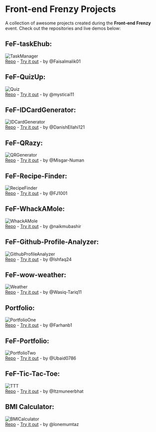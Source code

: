 # Front-end Frenzy Projects

A collection of awesome projects created during the **Front-end Frenzy** event. Check out the repositories and live demos below:

## FeF-taskEhub:

<img src='assets/TaskManager.png?raw=true' alt='TaskManager' /><br/>
[Repo](https://github.com/Faisalmalik01/FeF-taskEhub.git) - [Try it out](https://faisalmalik01.github.io/FeF-taskEhub/) - by @Faisalmalik01

## FeF-QuizUp:

<img src='assets/Quiz.png?raw=true' alt='Quiz' /><br/>
[Repo](https://github.com/mysticai11/FeF-QuizUp.git) - [Try it out](https://mysticai11.github.io/FeF-QuizUp/) - by @mysticai11

## FeF-IDCardGenerator:

<img src='assets/IDCardGenerator.png?raw=true' alt='IDCardGenerator' /><br/>
[Repo](https://github.com/DanishEllahi121/FeF-IDCardGenerator.git) - [Try it out](https://danishellahi121.github.io/FeF-IDCardGenerator/) - by @DanishEllahi121

## FeF-QRazy:

<img src='assets/QRGenerator.png?raw=true' alt='QRGenerator' /><br/>
[Repo](https://github.com/Misgar-Numan/FeF-QRazy.git) - [Try it out](https://misgar-numan.github.io/FeF-QRazy/) - by @Misgar-Numan

## FeF-Recipe-Finder:

<img src='assets/RecipeFinder.png?raw=true' alt='RecipeFinder' /><br/>
[Repo](https://github.com/FJ1001/FeF-Recipe-Finder.git) - [Try it out](https://fj1001.github.io/FeF-Recipe-Finder/) - by @FJ1001

## FeF-WhackAMole:

<img src='assets/WhackAMole.png?raw=true' alt='WhackAMole' /><br/>
[Repo](https://github.com/naikmubashir/FeF-WhackAMole.git) - [Try it out](https://naikmubashir.github.io/FeF-WhackAMole/) - by @naikmubashir

## FeF-Github-Profile-Analyzer:

<img src='assets/GithubProfileAnalyzer.png?raw=true' alt='GithubProfileAnalyzer' /><br/>
[Repo](https://github.com/Ishfaq24/FeF-Github-Profile-Analyzer.git) - [Try it out](https://ishfaq24.github.io/FeF-Github-Profile-Analyzer/) - by @Ishfaq24

## FeF-wow-weather:

<img src='assets/Weather.png?raw=true' alt='Weather' /><br/>
[Repo](https://github.com/Wasiq-Tariq11/FeF-wow-weather.git) - [Try it out](https://wasiq-tariq11.github.io/FeF-wow-weather/) - by @Wasiq-Tariq11

## Portfolio:

<img src='assets/PortfolioOne.png?raw=true' alt='PortfolioOne' /><br/>
[Repo](https://github.com/Farhanb1/Portfolio.git) - [Try it out](https://farhanb1.github.io/Portfolio/) - by @Farhanb1

## FeF-Portfolio:

<img src='assets/PortfolioTwo.png?raw=true' alt='PortfolioTwo' /><br/>
[Repo](https://github.com/Ubaid0786/FeF-Portfolio.git) - [Try it out](https://ubaid0786.github.io/FeF-Portfolio/) - by @Ubaid0786

## FeF-Tic-Tac-Toe:

<img src='assets/TTT.png?raw=true' alt='TTT' /><br/>
[Repo](https://github.com/Itzmuneerbhat/FeF-Tic-Tac-Toe.git) - [Try it out](https://itzmuneerbhat.github.io/FeF-Tic-Tac-Toe/) - by @Itzmuneerbhat

## BMI Calculator:

<img src='assets/BMICalculator.png?raw=true' alt='BMICalculator' /><br/>
[Repo](https://github.com/lonemumtaz/fef-Final_project.git) - [Try it out](https://lonemumtaz.github.io/fef-Final_project/) - by @lonemumtaz
